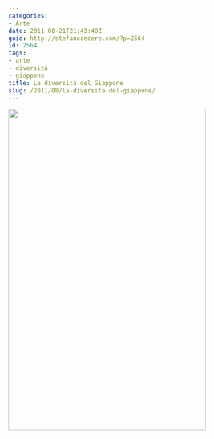 ```yaml
---
categories:
- Arte
date: 2011-08-21T21:43:40Z
guid: http://stefanocecere.com/?p=2564
id: 2564
tags:
- arte
- diversità
- giappone
title: La diversità del Giappone
slug: /2011/08/la-diversita-del-giappone/
---
```


<img class="alignnone size-full wp-image-2565" title="giappone" src="http://stefanocecere.com/wp-content/uploads/sites/3/2011/08/giappone.jpg" alt="" width="394" height="640" srcset="http://stefanocecere.com/wp-content/uploads/sites/3/2011/08/giappone.jpg 394w, http://stefanocecere.com/wp-content/uploads/sites/3/2011/08/giappone-185x300.jpg 185w" sizes="(max-width: 394px) 100vw, 394px" />